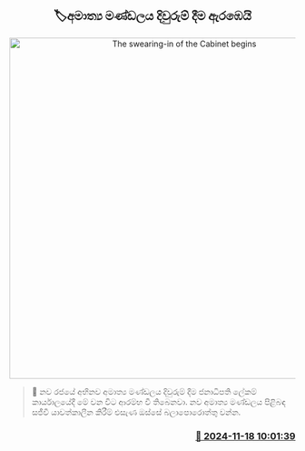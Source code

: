 <p align='center'><b><h2 align='center' title='The swearing-in of the Cabinet begins'>🏷අමාත්‍ය මණ්ඩලය දිවුරුම් දීම ඇරඹෙයි</h2></b></p>
<p align='center'><img src='https://helakuru.sgp1.cdn.digitaloceanspaces.com/esana/images/lib/New Parliment.jpg' width='600' alt='The swearing-in of the Cabinet begins'></p>

>📝 නව රජයේ අභිනව අමාත්‍ය මණ්ඩලය දිවුරුම් දී​ම ජනාධිපති ලේකම් කාර්යාලයේදී මේ වන විට ආරම්භ වී තිබෙනවා.
නව අමාත්‍ය මණ්ඩලය පිළිබඳ සජීවී යාවත්කාලීන කිරීම් එසැණ ඔස්​සේ බලාපොරොත්තු වන්න.


<h3 align='right'><a href='https://www.helakuru.lk/esana/p/105153/'>📅 2024-11-18 10:01:39</a></h3>
